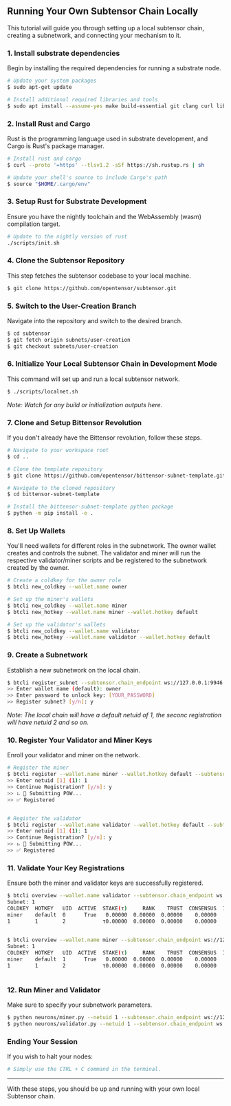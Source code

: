 ## Running Your Own Subtensor Chain Locally

This tutorial will guide you through setting up a local subtensor chain, creating a subnetwork, and connecting your mechanism to it.

### 1. Install substrate dependencies
Begin by installing the required dependencies for running a substrate node.
```bash
# Update your system packages
$ sudo apt-get update 

# Install additional required libraries and tools
$ sudo apt install --assume-yes make build-essential git clang curl libssl-dev llvm libudev-dev protobuf-compiler
```

### 2. Install Rust and Cargo
Rust is the programming language used in substrate development, and Cargo is Rust's package manager.
```bash
# Install rust and cargo
$ curl --proto '=https' --tlsv1.2 -sSf https://sh.rustup.rs | sh

# Update your shell's source to include Cargo's path
$ source "$HOME/.cargo/env"
```

### 3. Setup Rust for Substrate Development
Ensure you have the nightly toolchain and the WebAssembly (wasm) compilation target.
```bash
# Update to the nightly version of rust
./scripts/init.sh
```

### 4. Clone the Subtensor Repository
This step fetches the subtensor codebase to your local machine.
```bash
$ git clone https://github.com/opentensor/subtensor.git
```

### 5. Switch to the User-Creation Branch
Navigate into the repository and switch to the desired branch.
```bash
$ cd subtensor
$ git fetch origin subnets/user-creation
$ git checkout subnets/user-creation
```

### 6. Initialize Your Local Subtensor Chain in Development Mode
This command will set up and run a local subtensor network.
```bash
$ ./scripts/localnet.sh
```
*Note: Watch for any build or initialization outputs here.*

### 7. Clone and Setup Bittensor Revolution
If you don't already have the Bittensor revolution, follow these steps.
```bash
# Navigate to your workspace root
$ cd ..

# Clone the template repository
$ git clone https://github.com/opentensor/bittensor-subnet-template.git

# Navigate to the cloned repository
$ cd bittensor-subnet-template

# Install the bittensor-subnet-template python package
$ python -m pip install -e .
```

### 8. Set Up Wallets
You'll need wallets for different roles in the subnetwork. The owner wallet creates and controls the subnet. The validator and miner will run the respective validator/miner scripts and be registered to the subnetwork created by the owner.
```bash
# Create a coldkey for the owner role
$ btcli new_coldkey --wallet.name owner

# Set up the miner's wallets
$ btcli new_coldkey --wallet.name miner
$ btcli new_hotkey --wallet.name miner --wallet.hotkey default

# Set up the validator's wallets
$ btcli new_coldkey --wallet.name validator
$ btcli new_hotkey --wallet.name validator --wallet.hotkey default
```

### 9. Create a Subnetwork
Establish a new subnetwork on the local chain.
```bash
$ btcli register_subnet --subtensor.chain_endpoint ws://127.0.0.1:9946 
>> Enter wallet name (default): owner 
>> Enter password to unlock key: [YOUR_PASSWORD]
>> Register subnet? [y/n]: y
```
*Note: The local chain will have a default netuid of 1, the seconc registration will have netuid 2 and so on.*

### 10. Register Your Validator and Miner Keys
Enroll your validator and miner on the network.
```bash
# Register the miner
$ btcli register --wallet.name miner --wallet.hotkey default --subtensor.chain_endpoint ws://127.0.0.1:9946
>> Enter netuid [1] (1): 1
>> Continue Registration? [y/n]: y
>> ⠦ 📡 Submitting POW...
>> ✅ Registered


# Register the validator
$ btcli register --wallet.name validator --wallet.hotkey default --subtensor.chain_endpoint ws://127.0.0.1:9946
>> Enter netuid [1] (1): 1
>> Continue Registration? [y/n]: y
>> ⠦ 📡 Submitting POW...
>> ✅ Registered

```

### 11. Validate Your Key Registrations
Ensure both the miner and validator keys are successfully registered.
```bash
$ btcli overview --wallet.name validator --subtensor.chain_endpoint ws://127.0.0.1:9946
Subnet: 1                                                                                                                                                                
COLDKEY  HOTKEY   UID  ACTIVE  STAKE(τ)     RANK    TRUST  CONSENSUS  INCENTIVE  DIVIDENDS  EMISSION(ρ)   VTRUST  VPERMIT  UPDATED  AXON  HOTKEY_SS58                    
miner    default  0      True   0.00000  0.00000  0.00000    0.00000    0.00000    0.00000            0  0.00000                14  none  5GTFrsEQfvTsh3WjiEVFeKzFTc2xcf…
1        1        2            τ0.00000  0.00000  0.00000    0.00000    0.00000    0.00000           ρ0  0.00000                                                         
                                                                          Wallet balance: τ0.0         

$ btcli overview --wallet.name miner --subtensor.chain_endpoint ws://127.0.0.1:9946
Subnet: 1                                                                                                                                                                
COLDKEY  HOTKEY   UID  ACTIVE  STAKE(τ)     RANK    TRUST  CONSENSUS  INCENTIVE  DIVIDENDS  EMISSION(ρ)   VTRUST  VPERMIT  UPDATED  AXON  HOTKEY_SS58                    
miner    default  1      True   0.00000  0.00000  0.00000    0.00000    0.00000    0.00000            0  0.00000                14  none  5GTFrsEQfvTsh3WjiEVFeKzFTc2xcf…
1        1        2            τ0.00000  0.00000  0.00000    0.00000    0.00000    0.00000           ρ0  0.00000                                                         
                                                                          Wallet balance: τ0.0   

```

### 12. Run Miner and Validator
Make sure to specify your subnetwork parameters.
```bash
$ python neurons/miner.py --netuid 1 --subtensor.chain_endpoint ws://127.0.0.1:9946 --wallet.name miner --wallet.hotkey default --logging.debug
$ python neurons/validator.py --netuid 1 --subtensor.chain_endpoint ws://127.0.0.1:9946 --wallet.name validator --wallet.hotkey default --logging.debug
```

### Ending Your Session
If you wish to halt your nodes:
```bash
# Simply use the CTRL + C command in the terminal.
```

---

With these steps, you should be up and running with your own local Subtensor chain.
